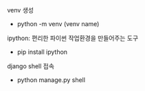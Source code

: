 ﻿venv 생성
- python -m venv (venv name)

ipython: 편리한 파이썬 작업환경을 만들어주는 도구
- pip install ipython

django shell 접속
- python manage.py shell
